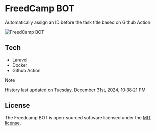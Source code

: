 # FreedCamp BOT

Automatically assign an ID before the task title based on Github Action.

![FreedCamp BOT](https://repository-images.githubusercontent.com/737932867/7d34798b-2680-471c-b089-a78a718d3d6a)

## Tech

- Laravel
- Docker
- Github Action

> [!NOTE]  
> History last updated on Tuesday, December 31st, 2024, 10:38:21 PM

## License

The Freedcamp BOT is open-sourced software licensed under the [MIT license](https://opensource.org/licenses/MIT).
